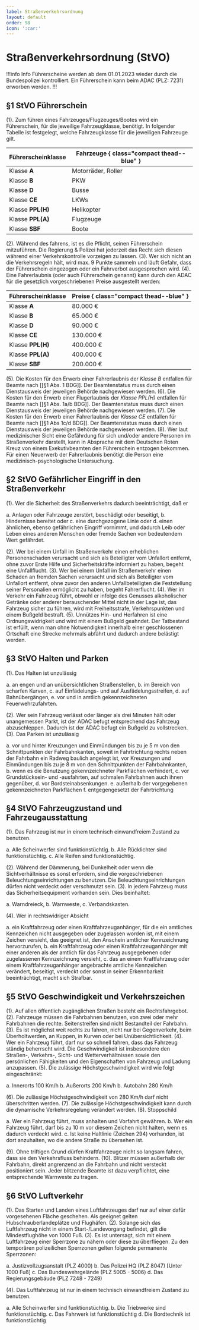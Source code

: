 ```yaml
---
label: Straßenverkehrsordnung
layout: default
order: 98
icon: ':car:'
---
```


# Straßenverkehrsordnung (StVO)

!!!info Info
Führerscheine werden ab dem 01.01.2023 wieder durch die Bundespolizei kontrolliert. Ein Führerschein kann beim ADAC (PLZ: 7231) erworben werden.
!!!

## §1 StVO Führerschein

(1). Zum führen eines Fahrzeuges/Flugzeuges/Bootes wird ein Führerschein, für die jeweilige Fahrzeugklasse, benötigt. In folgender Tabelle ist festgelegt, welche Fahrzeugklasse für die jeweiligen Fahrzeuge gilt.

Führerscheinklasse | Fahrzeuge  { class="compact thead--blue" }
-------------------|-------------------------------------------
Klasse **A**       | Motorräder, Roller
Klasse **B**       | PKW
Klasse **D**       | Busse
Klasse **CE**      | LKWs
Klasse **PPL(H)**  | Helikopter
Klasse **PPL(A)**  | Flugzeuge
Klasse **SBF**     | Boote

(2). Während des fahrens, ist es die Pflicht, seinen Führerschein mitzuführen. Die Regierung & Polizei hat jederzeit das Recht sich diesen während einer Verkehrskontrolle vorzeigen zu lassen.
(3). Wer sich nicht an die Verkehrsregeln hält, wird max. 9 Punkte sammeln und läuft Gefahr, dass der Führerschein eingezogen oder ein Fahrverbot ausgesprochen wird.
(4). Eine Fahrerlaubnis (oder auch Führerschein genannt) kann durch den ADAC für die gesetzlich vorgeschriebenen Preise ausgestellt werden:

Führerscheinklasse | Preise  { class="compact thead--blue" }
-------------------|-------------------------------------------
Klasse **A**       | 80.000 €
Klasse **B**       | 65.000 €
Klasse **D**       | 90.000 €
Klasse **CE**      | 130.000 €
Klasse **PPL(H)**  | 400.000 €
Klasse **PPL(A)**  | 400.000 €
Klasse **SBF**     | 200.000 €

(5). Die Kosten für den Erwerb einer Fahrerlaubnis der _Klasse B_ entfallen für Beamte nach [[§1 Abs. 1 BDG]]. Der Beamtenstatus muss durch einen Dienstausweis der jeweilgen Behörde nachgewiesen werden.
(6). Die Kosten für den Erwerb einer Flugerlaubnis der _Klasse PPL(H)_ entfallen für Beamte nach [[§1 Abs. 1a/b BDG]]. Der Beamtenstatus muss durch einen Dienstausweis der jeweilgen Behörde nachgewiesen werden.
(7). Die Kosten für den Erwerb einer Fahrerlaubnis der _Klasse CE_ entfallen für Beamte nach [[§1 Abs 1c/d BDG]]. Der Beamtenstatus muss durch einen Dienstausweis der jeweilgen Behörde nachgewiesen werden.
(8). Wer laut medizinischer Sicht eine Gefährdung für sich und/oder andere Personen im Straßenverkehr darstellt, kann in Absprache mit dem Deutschen Roten Kreuz von einem Exekutivbeamten den Führerschein entzogen bekommen. Für einen Neuerwerb der Fahrerlaubnis benötigt die Person eine medizinisch-psychologische Untersuchung. 

## §2 StVO Gefährlicher Eingriff in den Straßenverkehr
(1). Wer die Sicherheit des Straßenverkehrs dadurch beeinträchtigt, daß er 

a. Anlagen oder Fahrzeuge zerstört, beschädigt oder beseitigt, 
b. Hindernisse bereitet oder 
c. eine durchgezogene Linie oder
d. einen ähnlichen, ebenso gefährlichen Eingriff vornimmt, und dadurch Leib oder Leben eines anderen Menschen oder fremde Sachen von bedeutendem Wert gefährdet.

(2). Wer bei einem Unfall im Straßenverkehr einen erheblichen Personenschaden verursacht und sich als Beteiligter vom Unfallort entfernt, ohne zuvor Erste Hilfe und Sicherheitskräfte informiert zu haben, begeht eine Unfallflucht.
(3). Wer bei einem Unfall im Straßenverkehr einen Schaden an fremden Sachen verursacht und sich als Beteiligter vom Unfallort entfernt, ohne zuvor den anderen Unfallbeteiligten die Feststellung seiner Personalien ermöglicht zu haben, begeht Fahrerflucht.
(4). Wer im Verkehr ein Fahrzeug führt, obwohl er infolge des Genusses alkoholischer Getränke oder anderer berauschender Mittel nicht in der Lage ist, das Fahrzeug sicher zu führen, wird mit Freiheitsstrafe, Verkehrspunkten und einem Bußgeld bestraft.
(5). Unnützes Hin- und Herfahren ist eine Ordnungswidrigkeit und wird mit einem Bußgeld geahndet. Der Tatbestand ist erfüllt, wenn man ohne Notwendigkeit innerhalb einer geschlossenen Ortschaft eine Strecke mehrmals abfährt und dadurch andere belästigt werden.

## §3 StVO Halten und Parken 
(1). Das Halten ist unzulässig

a. an engen und an unübersichtlichen Straßenstellen,
b. im Bereich von scharfen Kurven,
c. auf Einfädelungs- und auf Ausfädelungsstreifen,
d. auf Bahnübergängen,
e. vor und in amtlich gekennzeichneten Feuerwehrzufahrten.

(2). Wer sein Fahrzeug verlässt oder länger als drei Minuten hält oder unangemessen Parkt, ist der ADAC befugt entsprechend das Fahrzeug abzuschleppen. Dadurch ist der ADAC befugt ein Bußgeld zu vollstrecken.
(3). Das Parken ist unzulässig

a. vor und hinter Kreuzungen und Einmündungen bis zu je 5 m von den Schnittpunkten der Fahrbahnkanten, soweit in Fahrtrichtung rechts neben der Fahrbahn ein Radweg baulich angelegt ist, vor Kreuzungen und Einmündungen bis zu je 8 m von den Schnittpunkten der Fahrbahnkanten,
b. wenn es die Benutzung gekennzeichneter Parkflächen verhindert,
c. vor Grundstücksein- und -ausfahrten, auf schmalen Fahrbahnen auch ihnen gegenüber,
d. vor Bordsteinabsenkungen.
e. außerhalb der vorgegebenen gekennzeichneten Parkflächen
f. entgegengesetzt der Fahrtrichtung

## §4 StVO Fahrzeugzustand und Fahrzeugausstattung
(1). Das Fahrzeug ist nur in einem technisch einwandfreiem Zustand zu benutzen.

a. Alle Scheinwerfer sind funktionstüchtig.
b. Alle Rücklichter sind funktionstüchtig.
c. Alle Reifen sind funktionstüchtig.

(2). Während der Dämmerung, bei Dunkelheit oder wenn die Sichtverhältnisse es sonst erfordern, sind die vorgeschriebenen Beleuchtungseinrichtungen zu benutzen. Die Beleuchtungseinrichtungen dürfen nicht verdeckt oder verschmutzt sein.
(3). In jedem Fahrzeug muss das Sicherheitsequipment vorhanden sein. Dies beinhaltet:

a. Warndreieck,
b. Warnweste,
c. Verbandskasten.

(4). Wer in rechtswidriger Absicht

a. ein Kraftfahrzeug oder einen Kraftfahrzeuganhänger, für die ein amtliches Kennzeichen nicht ausgegeben oder zugelassen worden ist, mit einem Zeichen versieht, das geeignet ist, den Anschein amtlicher Kennzeichnung hervorzurufen,
b. ein Kraftfahrzeug oder einen Kraftfahrzeuganhänger mit einer anderen als der amtlich für das Fahrzeug ausgegebenen oder zugelassenen Kennzeichnung versieht,
c. das an einem Kraftfahrzeug oder einem Kraftfahrzeuganhänger angebrachte amtliche Kennzeichen verändert, beseitigt, verdeckt oder sonst in seiner Erkennbarkeit beeinträchtigt, macht sich Strafbar.

## §5 StVO Geschwindigkeit und Verkehrszeichen
(1). Auf allen öffentlich zugänglichen Straßen besteht ein Rechtsfahrgebot.
(2). Fahrzeuge müssen die Fahrbahnen benutzen, von zwei oder mehr Fahrbahnen die rechte. Seitenstreifen sind nicht Bestandteil der Fahrbahn.
(3). Es ist möglichst weit rechts zu fahren, nicht nur bei Gegenverkehr, beim Überholtwerden, an Kuppen, in Kurven oder bei Unübersichtlichkeit.
(4). Wer ein Fahrzeug führt, darf nur so schnell fahren, dass das Fahrzeug ständig beherrscht wird. Die Geschwindigkeit ist insbesondere den Straßen-, Verkehrs-, Sicht- und Wetterverhältnissen sowie den persönlichen Fähigkeiten und den Eigenschaften von Fahrzeug und Ladung anzupassen.
(5). Die zulässige Höchstgeschwindigkeit wird wie folgt eingeschränkt:

a. Innerorts 100 Km/h
b. Außerorts 200 Km/h
b. Autobahn 280 Km/h

(6). Die zulässige Höchstgeschwindigkeit von 280 Km/h darf nicht überschritten werden.
(7). Die zulässige Höchstgeschwindigkeit kann durch die dynamische Verkehrsregelung verändert werden.
(8). Stoppschild

a. Wer ein Fahrzeug führt, muss anhalten und Vorfahrt gewähren.
b. Wer ein Fahrzeug führt, darf bis zu 10 m vor diesem Zeichen nicht halten, wenn es dadurch verdeckt wird.
c. Ist keine Haltlinie (Zeichen 294) vorhanden, ist dort anzuhalten, wo die andere Straße zu übersehen ist.

(9). Ohne triftigen Grund dürfen Kraftfahrzeuge nicht so langsam fahren, dass sie den Verkehrsfluss behindern.
(10). Blitzer müssen außerhalb der Fahrbahn, direkt angrenzend an die Fahrbahn und nicht versteckt positioniert sein. Jeder blitzende Beamte ist dazu verpflichtet, eine entsprechende Warnweste zu tragen.

## §6 StVO Luftverkehr
(1). Das Starten und Landen eines Luftfahrzeuges darf nur auf einer dafür vorgesehenen Fläche geschehen. Als geeignet gelten Hubschrauberlandeplätze und Flughäfen.
(2). Solange sich das Luftfahrzeug nicht in einem Start-/Landevorgang befindet, gilt die Mindestflughöhe von 1000 Fuß.
(3). Es ist untersagt, sich mit einem Luftfahrzeug einer Sperrzone zu nähern oder diese zu überfliegen. Zu den temporären polizeilichen Sperrzonen gelten folgende permanente Sperrzonen:

a. Justizvollzugsanstalt (PLZ 4000)
b. Das Polizei HQ (PLZ 8047) [Unter 1000 Fuß]
c. Das Bundeswehrgelände (PLZ 5005 - 5006)
d. Das Regierungsgebäude (PLZ 7248 - 7249)

(4). Das Luftfahrzeug ist nur in einem technisch einwandfreiem Zustand zu benutzen.

a. Alle Scheinwerfer sind funktionstüchtig.
b. Die Triebwerke sind funktionstüchtig.
c. Das Fahrwerk ist funktionstüchtig
d. Die Bordtechnik ist funktionstüchtig

